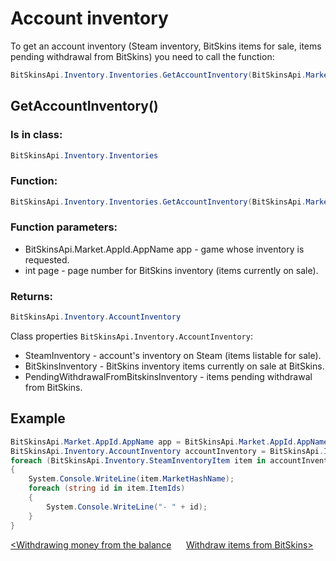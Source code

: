 ﻿# Account inventory

To get an account inventory (Steam inventory, BitSkins items for sale, items pending withdrawal from BitSkins) you need to call the function:

```csharp
BitSkinsApi.Inventory.Inventories.GetAccountInventory(BitSkinsApi.Market.AppId.AppName app, int page);
```

## GetAccountInventory()

### Is in class:

```csharp
BitSkinsApi.Inventory.Inventories
```

### Function:

```csharp
BitSkinsApi.Inventory.Inventories.GetAccountInventory(BitSkinsApi.Market.AppId.AppName app, int page);
```

### Function parameters:
* BitSkinsApi.Market.AppId.AppName app - game whose inventory is requested.
* int page - page number for BitSkins inventory (items currently on sale).

### Returns:

```csharp
BitSkinsApi.Inventory.AccountInventory
```

Class properties ```BitSkinsApi.Inventory.AccountInventory```:
* SteamInventory - account's inventory on Steam (items listable for sale).
* BitSkinsInventory - BitSkins inventory items currently on sale at BitSkins.
* PendingWithdrawalFromBitskinsInventory - items pending withdrawal from BitSkins.

## Example

```csharp
BitSkinsApi.Market.AppId.AppName app = BitSkinsApi.Market.AppId.AppName.CounterStrikGlobalOffensive;
BitSkinsApi.Inventory.AccountInventory accountInventory = BitSkinsApi.Inventory.Inventories.GetAccountInventory(app, 1);
foreach (BitSkinsApi.Inventory.SteamInventoryItem item in accountInventory.SteamInventory.SteamInventoryItems)
{
    System.Console.WriteLine(item.MarketHashName);
    foreach (string id in item.ItemIds)
    {
        System.Console.WriteLine("- " + id);
    }
}
```

[<Withdrawing money from the balance](https://github.com/Captious99/BitSkinsApi/blob/master/docs/eng/balance/withdraw_money.md) &nbsp;&nbsp;&nbsp;&nbsp; [Withdraw items from BitSkins>](https://github.com/Captious99/BitSkinsApi/blob/master/docs/eng/inventory/withdraw_item.md)